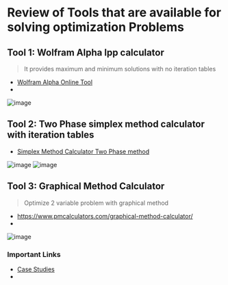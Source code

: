 # Review of Tools that are available for solving optimization Problems

## Tool 1: Wolfram Alpha lpp calculator
> It provides maximum and minimum solutions with no iteration tables
- [Wolfram Alpha Online Tool](https://www.wolframalpha.com/widgets/view.jsp?id=daa12bbf5e4daec7b363737d6d496120)
- 
![image](https://github.com/user-attachments/assets/1df2fc22-395b-4c3d-93c7-e01b530ce045)

## Tool 2: Two Phase simplex method calculator with iteration tables
- [Simplex Method Calculator Two Phase method](https://www.pmcalculators.com/simplex-method-calculator/)

![image](https://github.com/user-attachments/assets/ed4afdc3-328d-466c-8157-22a32bc2b817)
![image](https://github.com/user-attachments/assets/7855fac6-7e62-4f9b-9919-1b1a1aa9855b)

## Tool 3: Graphical Method Calculator
> Optimize 2 variable problem with graphical method
- https://www.pmcalculators.com/graphical-method-calculator/
- 
![image](https://github.com/user-attachments/assets/242829ee-2d00-4795-a2d4-92fb8081b37b)


### Important Links
- [Case Studies](https://neos-guide.org/case-studies/)
- 
